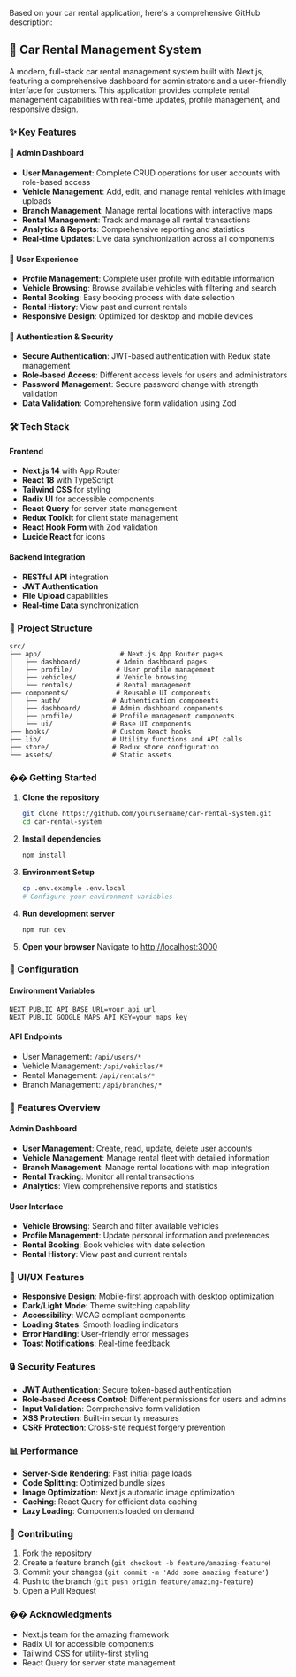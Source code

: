 Based on your car rental application, here's a comprehensive GitHub description:

## 🚗 Car Rental Management System

A modern, full-stack car rental management system built with Next.js, featuring a comprehensive dashboard for administrators and a user-friendly interface for customers. This application provides complete rental management capabilities with real-time updates, profile management, and responsive design.

### ✨ Key Features

#### 🏢 Admin Dashboard
- **User Management**: Complete CRUD operations for user accounts with role-based access
- **Vehicle Management**: Add, edit, and manage rental vehicles with image uploads
- **Branch Management**: Manage rental locations with interactive maps
- **Rental Management**: Track and manage all rental transactions
- **Analytics & Reports**: Comprehensive reporting and statistics
- **Real-time Updates**: Live data synchronization across all components

#### 👤 User Experience
- **Profile Management**: Complete user profile with editable information
- **Vehicle Browsing**: Browse available vehicles with filtering and search
- **Rental Booking**: Easy booking process with date selection
- **Rental History**: View past and current rentals
- **Responsive Design**: Optimized for desktop and mobile devices

#### 🔐 Authentication & Security
- **Secure Authentication**: JWT-based authentication with Redux state management
- **Role-based Access**: Different access levels for users and administrators
- **Password Management**: Secure password change with strength validation
- **Data Validation**: Comprehensive form validation using Zod

### 🛠️ Tech Stack

#### Frontend
- **Next.js 14** with App Router
- **React 18** with TypeScript
- **Tailwind CSS** for styling
- **Radix UI** for accessible components
- **React Query** for server state management
- **Redux Toolkit** for client state management
- **React Hook Form** with Zod validation
- **Lucide React** for icons

#### Backend Integration
- **RESTful API** integration
- **JWT Authentication**
- **File Upload** capabilities
- **Real-time Data** synchronization

### 📁 Project Structure

```
src/
├── app/                    # Next.js App Router pages
│   ├── dashboard/         # Admin dashboard pages
│   ├── profile/           # User profile management
│   ├── vehicles/          # Vehicle browsing
│   └── rentals/           # Rental management
├── components/            # Reusable UI components
│   ├── auth/             # Authentication components
│   ├── dashboard/        # Admin dashboard components
│   ├── profile/          # Profile management components
│   └── ui/               # Base UI components
├── hooks/                # Custom React hooks
├── lib/                  # Utility functions and API calls
├── store/                # Redux store configuration
└── assets/               # Static assets
```

### �� Getting Started

1. **Clone the repository**
   ```bash
   git clone https://github.com/yourusername/car-rental-system.git
   cd car-rental-system
   ```

2. **Install dependencies**
   ```bash
   npm install
   ```

3. **Environment Setup**
   ```bash
   cp .env.example .env.local
   # Configure your environment variables
   ```

4. **Run development server**
   ```bash
   npm run dev
   ```

5. **Open your browser**
   Navigate to [http://localhost:3000](http://localhost:3000)

### 🔧 Configuration

#### Environment Variables
```env
NEXT_PUBLIC_API_BASE_URL=your_api_url
NEXT_PUBLIC_GOOGLE_MAPS_API_KEY=your_maps_key
```

#### API Endpoints
- User Management: `/api/users/*`
- Vehicle Management: `/api/vehicles/*`
- Rental Management: `/api/rentals/*`
- Branch Management: `/api/branches/*`

### 📱 Features Overview

#### Admin Dashboard
- **User Management**: Create, read, update, delete user accounts
- **Vehicle Management**: Manage rental fleet with detailed information
- **Branch Management**: Manage rental locations with map integration
- **Rental Tracking**: Monitor all rental transactions
- **Analytics**: View comprehensive reports and statistics

#### User Interface
- **Vehicle Browsing**: Search and filter available vehicles
- **Profile Management**: Update personal information and preferences
- **Rental Booking**: Book vehicles with date selection
- **Rental History**: View past and current rentals

### 🎨 UI/UX Features

- **Responsive Design**: Mobile-first approach with desktop optimization
- **Dark/Light Mode**: Theme switching capability
- **Accessibility**: WCAG compliant components
- **Loading States**: Smooth loading indicators
- **Error Handling**: User-friendly error messages
- **Toast Notifications**: Real-time feedback

### 🔒 Security Features

- **JWT Authentication**: Secure token-based authentication
- **Role-based Access Control**: Different permissions for users and admins
- **Input Validation**: Comprehensive form validation
- **XSS Protection**: Built-in security measures
- **CSRF Protection**: Cross-site request forgery prevention

### 📊 Performance

- **Server-Side Rendering**: Fast initial page loads
- **Code Splitting**: Optimized bundle sizes
- **Image Optimization**: Next.js automatic image optimization
- **Caching**: React Query for efficient data caching
- **Lazy Loading**: Components loaded on demand

### 🤝 Contributing

1. Fork the repository
2. Create a feature branch (`git checkout -b feature/amazing-feature`)
3. Commit your changes (`git commit -m 'Add some amazing feature'`)
4. Push to the branch (`git push origin feature/amazing-feature`)
5. Open a Pull Request

### �� Acknowledgments

- Next.js team for the amazing framework
- Radix UI for accessible components
- Tailwind CSS for utility-first styling
- React Query for server state management
